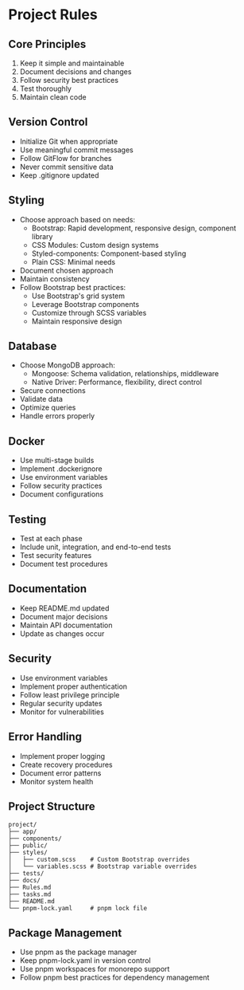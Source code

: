 # Project Rules

## Core Principles
1. Keep it simple and maintainable
2. Document decisions and changes
3. Follow security best practices
4. Test thoroughly
5. Maintain clean code

## Version Control
- Initialize Git when appropriate
- Use meaningful commit messages
- Follow GitFlow for branches
- Never commit sensitive data
- Keep .gitignore updated

## Styling
- Choose approach based on needs:
  - Bootstrap: Rapid development, responsive design, component library
  - CSS Modules: Custom design systems
  - Styled-components: Component-based styling
  - Plain CSS: Minimal needs
- Document chosen approach
- Maintain consistency
- Follow Bootstrap best practices:
  - Use Bootstrap's grid system
  - Leverage Bootstrap components
  - Customize through SCSS variables
  - Maintain responsive design

## Database
- Choose MongoDB approach:
  - Mongoose: Schema validation, relationships, middleware
  - Native Driver: Performance, flexibility, direct control
- Secure connections
- Validate data
- Optimize queries
- Handle errors properly

## Docker
- Use multi-stage builds
- Implement .dockerignore
- Use environment variables
- Follow security practices
- Document configurations

## Testing
- Test at each phase
- Include unit, integration, and end-to-end tests
- Test security features
- Document test procedures

## Documentation
- Keep README.md updated
- Document major decisions
- Maintain API documentation
- Update as changes occur

## Security
- Use environment variables
- Implement proper authentication
- Follow least privilege principle
- Regular security updates
- Monitor for vulnerabilities

## Error Handling
- Implement proper logging
- Create recovery procedures
- Document error patterns
- Monitor system health

## Project Structure
```
project/
├── app/
├── components/
├── public/
├── styles/
│   ├── custom.scss    # Custom Bootstrap overrides
│   └── variables.scss # Bootstrap variable overrides
├── tests/
├── docs/
├── Rules.md
├── tasks.md
├── README.md
└── pnpm-lock.yaml     # pnpm lock file
``` 

## Package Management
- Use pnpm as the package manager
- Keep pnpm-lock.yaml in version control
- Use pnpm workspaces for monorepo support
- Follow pnpm best practices for dependency management 